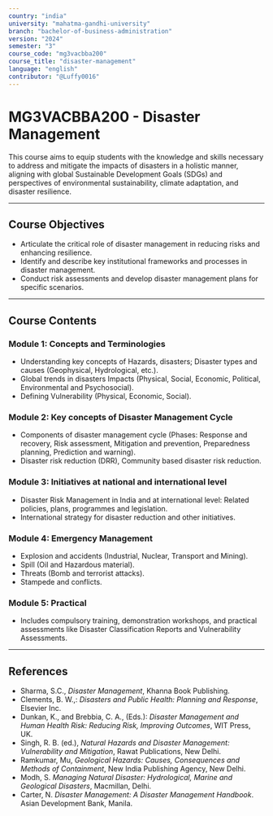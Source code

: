 ```yaml
---
country: "india"
university: "mahatma-gandhi-university"
branch: "bachelor-of-business-administration"
version: "2024"
semester: "3"
course_code: "mg3vacbba200"
course_title: "disaster-management"
language: "english"
contributor: "@Luffy0016"
---
```

# MG3VACBBA200 - Disaster Management

This course aims to equip students with the knowledge and skills necessary to address and mitigate the impacts of disasters in a holistic manner, aligning with global Sustainable Development Goals (SDGs) and perspectives of environmental sustainability, climate adaptation, and disaster resilience.

---
## Course Objectives

* Articulate the critical role of disaster management in reducing risks and enhancing resilience.
* Identify and describe key institutional frameworks and processes in disaster management.
* Conduct risk assessments and develop disaster management plans for specific scenarios.

---
## Course Contents

### Module 1: Concepts and Terminologies  
* Understanding key concepts of Hazards, disasters; Disaster types and causes (Geophysical, Hydrological, etc.).
* Global trends in disasters Impacts (Physical, Social, Economic, Political, Environmental and Psychosocial).
* Defining Vulnerability (Physical, Economic, Social).

### Module 2: Key concepts of Disaster Management Cycle  
* Components of disaster management cycle (Phases: Response and recovery, Risk assessment, Mitigation and prevention, Preparedness planning, Prediction and warning).
* Disaster risk reduction (DRR), Community based disaster risk reduction.

### Module 3: Initiatives at national and international level  
* Disaster Risk Management in India and at international level: Related policies, plans, programmes and legislation.
* International strategy for disaster reduction and other initiatives.

### Module 4: Emergency Management  
* Explosion and accidents (Industrial, Nuclear, Transport and Mining).
* Spill (Oil and Hazardous material).
* Threats (Bomb and terrorist attacks).
* Stampede and conflicts.

### Module 5: Practical  
* Includes compulsory training, demonstration workshops, and practical assessments like Disaster Classification Reports and Vulnerability Assessments.

---
## References
* Sharma, S.C., *Disaster Management*, Khanna Book Publishing.
* Clements, B. W.,: *Disasters and Public Health: Planning and Response*, Elsevier Inc.
* Dunkan, K., and Brebbia, C. A., (Eds.): *Disaster Management and Human Health Risk: Reducing Risk, Improving Outcomes*, WIT Press, UK.
* Singh, R. B. (ed.), *Natural Hazards and Disaster Management: Vulnerability and Mitigation*, Rawat Publications, New Delhi.
* Ramkumar, Mu, *Geological Hazards: Causes, Consequences and Methods of Containment*, New India Publishing Agency, New Delhi.
* Modh, S. *Managing Natural Disaster: Hydrological, Marine and Geological Disasters*, Macmillan, Delhi.
* Carter, N. *Disaster Management: A Disaster Management Handbook*. Asian Development Bank, Manila.